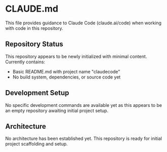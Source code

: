 # CLAUDE.md

This file provides guidance to Claude Code (claude.ai/code) when working with code in this repository.

## Repository Status

This repository appears to be newly initialized with minimal content. Currently contains:
- Basic README.md with project name "claudecode"
- No build system, dependencies, or source code yet

## Development Setup

No specific development commands are available yet as this appears to be an empty repository awaiting initial project setup.

## Architecture

No architecture has been established yet. This repository is ready for initial project scaffolding and setup.